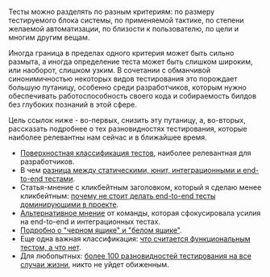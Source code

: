 Тесты можно разделять по разным критериям: по размеру тестируемого
 блока системы, по применяемой тактике, по степени желаемой
 автоматизации, по близости к пользователю, по цели
 и многим другим вещам.

Иногда граница в пределах одного критерия может быть сильно размыта,
 а иногда определение теста может быть слишком широким, или наоборот,
 слишком узким. В сочетании с обманчивой синонимичностью некоторых видов
 тестирования это порождает большую путаницу, особенно среди
 разработчиков, которым нужно обеспечивать работоспособность своего
 кода и собираемость билдов без глубоких познаний в этой сфере.

Цель ссылок ниже - во-первых, снизить эту путаницу, а, во-вторых,
 рассказать подробнее о тех разновидностях тестирования, которые
 наиболее релевантны нам сейчас и в ближайшее время.

- [Поверхностная классификация тестов](https://www.atlassian.com/continuous-delivery/software-testing/types-of-software-testing),
  наиболее релевантная для разработчиков.
- В чем
  [разница между статическими, юнит, интеграционными и end-to-end тестами](https://kentcdodds.com/blog/unit-vs-integration-vs-e2e-tests/).
- Статья-мнение с кликбейтным заголовком, который я сделаю менее кликбейтным:
  [почему не стоит делать end-to-end тесты доминирующими в проекте](https://www.continuousdeliveryconsulting.com/blog/end-to-end-testing-considered-harmful/).
- [Альтернативное мнение](https://medium.com/telostouch/why-we-ditched-unit-tests-for-integration-end-to-end-tests-80a86e0ca397)
  от команды, которая сфокусировала усилия на end-to-end и интеграционных тестах.
- [Подробно о "черном ящике" и "белом ящике"](https://www.softwaretestinghelp.com/black-box-vs-white-box-testing/).
- Еще одна важная классификация:
  [что считается функциональным тестом, а что нет](https://www.softwaretestinghelp.com/functional-testing-vs-non-functional-testing/).
- Для любопытных:
  [более 100 разновидностей тестирования на все случаи жизни](https://www.guru99.com/types-of-software-testing.html),
  никто не уйдет обиженным.
